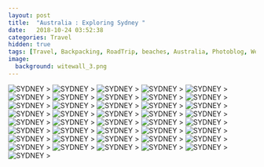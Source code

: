 ```yaml
---
layout: post
title:  "Australia : Exploring Sydney "
date:   2018-10-24 03:52:38
categories: Travel
hidden: true
tags: [Travel, Backpacking, RoadTrip, beaches, Australia, Photoblog, WeekendDiaries]
image:
  background: witewall_3.png
---
```

<img src="https://i.imgur.com/vkVui38.jpg" alt="SYDNEY">
>

<img src="https://i.imgur.com/oMvCU0K.jpg" alt="SYDNEY">
>

<img src="https://i.imgur.com/DM8MLzn.jpg" alt="SYDNEY">
>

<img src="https://i.imgur.com/NLojwAt.jpg" alt="SYDNEY">
>

<img src="https://i.imgur.com/297CNa4.jpg" alt="SYDNEY">
>

<img src="https://i.imgur.com/qfuFBly.jpg" alt="SYDNEY">
>

<img src="https://i.imgur.com/EubC2e3.jpg" alt="SYDNEY">
>

<img src="https://i.imgur.com/OZe6xMK.jpg" alt="SYDNEY">
>

<img src="https://i.imgur.com/b0ERfyt.jpg" alt="SYDNEY">
>

<img src="https://i.imgur.com/xjTj17b.jpg" alt="SYDNEY">
>

<img src="https://i.imgur.com/18HHr0V.jpg" alt="SYDNEY">
>

<img src="https://i.imgur.com/u7sW88z.jpg" alt="SYDNEY">
>

<img src="https://i.imgur.com/rzJUaAS.jpg" alt="SYDNEY">
>

<img src="https://i.imgur.com/FU2pUL8.jpg" alt="SYDNEY">
>

<img src="https://i.imgur.com/UWrOxiT.jpg" alt="SYDNEY">
>

<img src="https://i.imgur.com/28fw3k4.jpg" alt="SYDNEY">
>

<img src="https://i.imgur.com/5ncNHDD.jpg" alt="SYDNEY">
>

<img src="https://i.imgur.com/hKBir8J.jpg" alt="SYDNEY">
>

<img src="https://i.imgur.com/a6ql8s2.jpg" alt="SYDNEY">
>

<img src="https://i.imgur.com/V8m5M6e.jpg" alt="SYDNEY">
>

<img src="https://i.imgur.com/gQDuCJ0.jpg" alt="SYDNEY">
>

<img src="https://i.imgur.com/d4VeoMX.jpg" alt="SYDNEY">
>

<img src="https://i.imgur.com/ep7k4j1.jpg" alt="SYDNEY">
>

<img src="https://i.imgur.com/HM6U2Lx.jpg" alt="SYDNEY">
>

<img src="https://i.imgur.com/JwUlbDY.jpg" alt="SYDNEY">
>

<img src="https://i.imgur.com/0KW6f5s.jpg" alt="SYDNEY">
>

<img src="https://i.imgur.com/zyDWG9V.jpg" alt="SYDNEY">
>

<img src="https://i.imgur.com/jGNElj5.jpg" alt="SYDNEY">
>

<img src="https://i.imgur.com/uVEPwsx.jpg" alt="SYDNEY">
>

<img src="https://i.imgur.com/FGXehlt.jpg" alt="SYDNEY">
>

<img src="https://i.imgur.com/lKISOqI.jpg" alt="SYDNEY">
>

<img src="https://i.imgur.com/CPPTrhO.jpg" alt="SYDNEY">
>

<img src="https://i.imgur.com/fN8ylEo.jpg" alt="SYDNEY">
>

<img src="https://i.imgur.com/cVAO6Im.jpg" alt="SYDNEY">
>

<img src="https://i.imgur.com/2i6warw.jpg" alt="SYDNEY">
>

<img src="https://i.imgur.com/ofrBtaH.jpg" alt="SYDNEY">
>

<img src="https://i.imgur.com/gGTrODg.jpg" alt="SYDNEY">
>

<img src="https://i.imgur.com/ForvPyh.jpg" alt="SYDNEY">
>

<img src="https://i.imgur.com/J9VGaY7.jpg" alt="SYDNEY">
>

<img src="https://i.imgur.com/fjQo3uG.jpg" alt="SYDNEY">
>

<img src="https://i.imgur.com/WUoK2bt.jpg" alt="SYDNEY">
>
